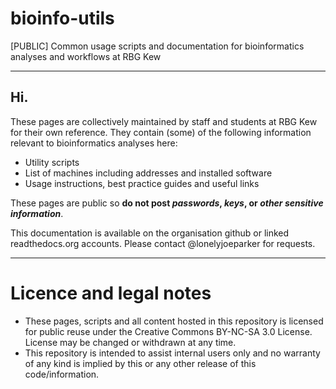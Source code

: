 # bioinfo-utils
[PUBLIC] Common usage scripts and documentation for bioinformatics analyses and workflows at RBG Kew

---

## Hi.
These pages are collectively maintained by staff and students at RBG Kew for their own reference. They contain (some) of the following information relevant to bioinformatics analyses here:
* Utility scripts
* List of machines including addresses and installed software
* Usage instructions, best practice guides and useful links

These pages are public so **do not post _passwords_, _keys_, or _other sensitive information_**.

This documentation is available on the organisation github or linked readthedocs.org accounts. Please contact @lonelyjoeparker for requests.

---

# Licence and legal notes
* These pages, scripts and all content hosted in this repository is licensed for public reuse under the Creative Commons BY-NC-SA 3.0 License. License may be changed or withdrawn at any time. 
* This repository is intended to assist internal users only and no warranty of any kind is implied by this or any other release of this code/information.
